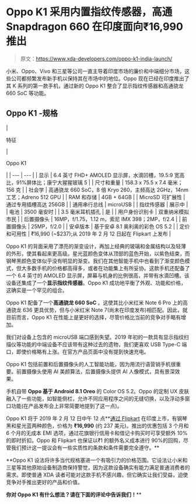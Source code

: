 # Oppo K1 采用内置指纹传感器，高通 Snapdragon 660 在印度面向₹16,990 推出

> 原文：<https://www.xda-developers.com/oppo-k1-india-launch/>

小米、Oppo、Vivo 和三星等公司一直主导着印度市场的廉价和中端细分市场，这些公司都频繁发布新手机以保持其在市场中的地位。Oppo 现在已经在印度推出了其 K 系列的第一款手机，通过新的 Oppo K1 整合了显示指纹传感器和高通骁龙 660 SoC 等功能。

## Oppo K1 -规格

| 

特征

 | 

Oppo K1

 |
| --- | --- |
| 显示 | 6.4 英寸 FHD+ AMOLED 显示屏，水滴凹槽，19.5:9 宽高比，91%屏体比；康宁大猩猩玻璃 5 |
| 尺寸和重量 | 158.3 x 75.5 x 7.4 毫米；156 克 |
| 社会学 | 高通骁龙 660 SoC，8 倍 Kryo 260，主频高达 2GHz，14nm 工艺；Adreno 512 GPU |
| RAM 和存储 | 4GB + 64GB |
| MicroSD 可扩展性 | 通过专用插槽高达 256GB |
| 通用串行总线 | microUSB |
| 指纹传感器 | 展示中 |
| 电池 | 3500 毫安时 |
| 3.5 毫米耳机插孔 | 是 |
| 用户身份识别卡 | 双重纳米模拟市民 |
| 后置摄像头 | 16MP，f/1.75，1.12 m，索尼 IMX 398；2MP，f/2.4 |
| 前置摄像头 | 25MP，f/2.0 |
| 安卓版本 | 基于安卓 8.1 奥利奥的彩色 OS 5.2 |
| 定价和可用性 | ₹16,990 (~$237);从 2019 年 2 月 12 日起在 Flipkart 上发布 |

Oppo K1 的背面采用了漂亮的渐变设计，再加上经典的玻璃和金属结构以及轻薄的外形，使其看起来更高级。星光蓝颜色变体从顶部的蓝色开始，以紫色结束，而钢琴黑颜色变体似乎没有明显的渐变。我们在其他智能手机中也看到了渐变颜色模式，但大多数手机的价格都高得多，或者在功能集上有所妥协。这款手机还配备了一个 6.4 英寸的 AMOLED 显示屏，屏幕与机身的比例很高，并带有水滴凹槽。该设备还集成了一个**显示指纹传感器**。Oppo K1 成功地平衡了外观、功能和价格，这确实是一个罕见的组合。

Oppo K1 配备了一个**高通骁龙 660 SoC** 。这使其比小米红米 Note 6 Pro 上的高通骁龙 636 更具优势，但与小米红米 Note 7(尚未在印度发布)相匹配。因此，就目前而言，Oppo K1 在性能上是更好的选择，尽管价格比当前的竞争对手略有增加。

我们对设备上包含的 microUSB 端口感到失望。2019 年初的一款具有显示指纹扫描仪等功能的中端设备不应该带有这种过去的遗物，我们更喜欢 USB Type-C 端口，即使价格略有上涨。在官方产品页面中没有提到快速充电。

Oppo K1 包括前置和后置摄像头的人工智能功能，因为用流行语营销手机很重要。前置摄像头使用 AI 美颜算法，后置摄像头提供 AI 人像模式，具有景深效果。

手机自带 **Oppo 基于 Android 8.1 Oreo** 的 Color OS 5.2。Oppo 的定制 UX 皮肤融入了一些功能，如智能侧栏，允许不同应用程序之间的无缝切换，以及浮动多窗口功能(在产品发布会上非常简要地提到了这一点)。

Oppo K1 将于 2019 年 2 月 12 日中午 12 点**[通过 Flipkart](https://www.flipkart.com/oppo-k1-astral-blue-64-gb/p/itmfdy9keddxqvbt?pid=MOBFDY9KYGDFFENC) 在印度上市，有钢琴黑和星光蓝两种颜色，价格为 **₹16,990** (约 237 美元)。推出的优惠包括 3 个月和 6 个月的无成本 EMI 选项，通过花旗银行信用卡和借记卡购买时可享受额外 10%的即时折扣。Oppo 和 Flipkart 也保证以₹1 的额外名义成本进行 90%的回购，尽管我们预计这一提议会有一些实质性的条款和条件需要完全遵守。**

 **Oppo K1 设法将许多当代规格塞进一个有吸引力的价格范围。它设法让小米和三星等其他原始设备制造商保持警觉，因为这款设备确实有能力满足普通消费者的需求。即使普通 XDA 读者可能对这款手机不感兴趣，但它确实让我们受益，迫使竞争对手推出更好的产品和价值。

**你对 Oppo K1 有什么想法？请在下面的评论中告诉我们！****